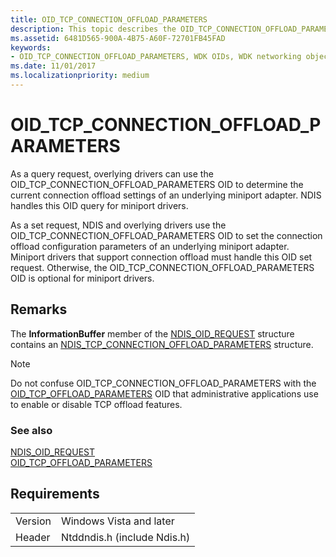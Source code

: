 ```yaml
---
title: OID_TCP_CONNECTION_OFFLOAD_PARAMETERS
description: This topic describes the OID_TCP_CONNECTION_OFFLOAD_PARAMETERS object identifier (OID). 
ms.assetid: 6481D565-900A-4B75-A60F-72701FB45FAD
keywords:
- OID_TCP_CONNECTION_OFFLOAD_PARAMETERS, WDK OIDs, WDK networking object identifiers, WDK networking OIDs
ms.date: 11/01/2017
ms.localizationpriority: medium
---
```


# OID_TCP_CONNECTION_OFFLOAD_PARAMETERS

As a query request, overlying drivers can use the OID_TCP_CONNECTION_OFFLOAD_PARAMETERS OID to determine the current connection offload settings of an underlying miniport adapter. NDIS handles this OID query for miniport drivers.

As a set request, NDIS and overlying drivers use the OID_TCP_CONNECTION_OFFLOAD_PARAMETERS OID to set the connection offload configuration parameters of an underlying miniport adapter. Miniport drivers that support connection offload must handle this OID set request. Otherwise, the OID_TCP_CONNECTION_OFFLOAD_PARAMETERS OID is optional for miniport drivers.

## Remarks

The **InformationBuffer** member of the [NDIS_OID_REQUEST](https://msdn.microsoft.com/library/windows/hardware/ff566710) structure contains an [NDIS_TCP_CONNECTION_OFFLOAD_PARAMETERS](https://msdn.microsoft.com/library/windows/hardware/ff567876) structure.

> [!NOTE]
> Do not confuse OID_TCP_CONNECTION_OFFLOAD_PARAMETERS with the [OID_TCP_OFFLOAD_PARAMETERS](oid-tcp-offload-parameters.md) OID that administrative applications use to enable or disable TCP offload features.

### See also

[NDIS_OID_REQUEST](https://msdn.microsoft.com/library/windows/hardware/ff566710)  
[OID_TCP_OFFLOAD_PARAMETERS](oid-tcp-offload-parameters.md)

## Requirements

| | |
| --- | --- |
| Version | Windows Vista and later |
| Header | Ntddndis.h (include Ndis.h) |

